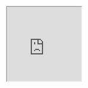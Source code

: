 <iframe src="https://w.wallhaven.cc/full/vm/wallhaven-vm7kyp.jpg" width="200" height="200"></iframe>
